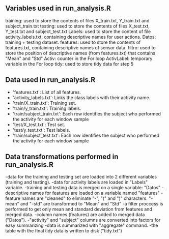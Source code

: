 Variables used in run_analysis.R
--------------------------------
training: used to store the contents of files X_train.txt, Y_train.txt and subject_train.txt
testing: used to store the contents of files X_test.txt, Y_test.txt and subject_test.txt 
Labels: used to store the content of file activity_labels.txt, containing descriptive names for user actions.
Datos: training + testing dataset.
features: used to store the contents of features.txt, containing descriptive names of sensor data.
filtro: used to store the position of descriptive names (from features.txt) that contains "Mean" and "Std"
Activ: counter in the For loop
ActivLabel: temporary variable in the For loop
tidy: used to store tidy data for step 5

Data used in run_analysis.R
---------------------------
- 'features.txt': List of all features.
- 'activity_labels.txt': Links the class labels with their activity name.
- 'train/X_train.txt': Training set.
- 'train/y_train.txt': Training labels.
- 'train/subject_train.txt': Each row identifies the subject who performed the activity for each window sample
- 'test/X_test.txt': Test set.
- 'test/y_test.txt': Test labels.
- 'train/subject_test.txt': Each row identifies the subject who performed the activity for each window sample

Data transformations performed in run_analysis.R
------------------------------------------------
-data for the training and testing set are loaded into 2 different variables (training and testing).
-data for activity labels are loaded in "Labels" variable.
-training and testing data is merged on a single variable: "Datos" 
-descriptive names for features are loaded on a variable named "features"
-feature names are "cleaned" to eliminate "-", "(" and ")" characters. "-mean" and "-std" are transformed to "Mean" and "Std"
-a filter proccess is performed to get only mean and standard deviation from features and merged data.
-column names (features) are added to merged data ("Datos").
-"activity" and "subject" columns are converted into factors for easy summarizing
-data is summarized with "aggregate" command.
-the table with the final tidy data is written to disk ("tidy.txt")
